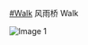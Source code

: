 [#Walk](https://e5n.cc/tags/Walk) 风雨桥 Walk

![Image 1](https://files.e5n.cc/media_attachments/files/113/830/741/154/645/627/original/000ca051244bf409.jpg)